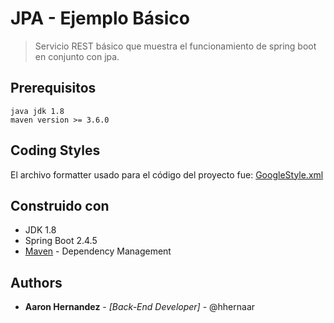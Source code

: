 # JPA - Ejemplo Básico

>  Servicio REST básico que muestra el funcionamiento de spring boot en conjunto con jpa.
 
## Prerequisitos
```
java jdk 1.8
maven version >= 3.6.0
```

## Coding Styles
El archivo formatter usado para el código del proyecto fue:
[GoogleStyle.xml](https://github.com/google/styleguide/blob/gh-pages/eclipse-java-google-style.xml)

## Construido con

* JDK 1.8
* Spring Boot 2.4.5
* [Maven](https://maven.apache.org/) - Dependency Management

## Authors
* **Aaron Hernandez** - *[Back-End Developer]* - @hhernaar
